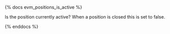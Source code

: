 {% docs evm_positions_is_active %}

Is the position currently active? When a position is closed this is set to false.

{% enddocs %}
